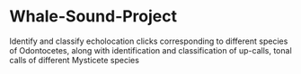 # Whale-Sound-Project
Identify and classify echolocation clicks corresponding to different species of Odontocetes, along with identification and classification of up-calls, tonal calls of different Mysticete species
